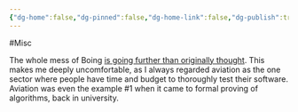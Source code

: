 ```yaml
---
{"dg-home":false,"dg-pinned":false,"dg-home-link":false,"dg-publish":true,"tags":["dgblip"],"created-date":"2019-08-27T00:00:00","disabled rules":["yaml-title","yaml-title-alias","file-name-heading"],"title":"philipp @ 2019-08-27","dg-permalink":"2019/08/27/boing-security/","updated-date":"2025-04-30T22:27:35","dg-path":"blips/2019-08-27-boing-security.md","permalink":"/2019/08/27/boing-security/","dgPassFrontmatter":true}
---
```



#Misc

The whole mess of Boing [is going further than originally thought](https://www.wired.com/story/boeing-787-code-leak-security-flaws/). This makes me deeply uncomfortable, as I always regarded aviation as the one sector where people have time and budget to thoroughly test their software. Aviation was even the example #1 when it came to formal proving of algorithms, back in university.



